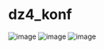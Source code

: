 # dz4_konf
![image](https://github.com/user-attachments/assets/1322d891-cfd1-4bf1-ab2a-d73c8dc715a5)
![image](https://github.com/user-attachments/assets/bfe581a4-ee0d-4efd-adda-3cfa37f9cb57)
![image](https://github.com/user-attachments/assets/165cae2a-caa6-44f6-8c75-230bf52b6c1d)
